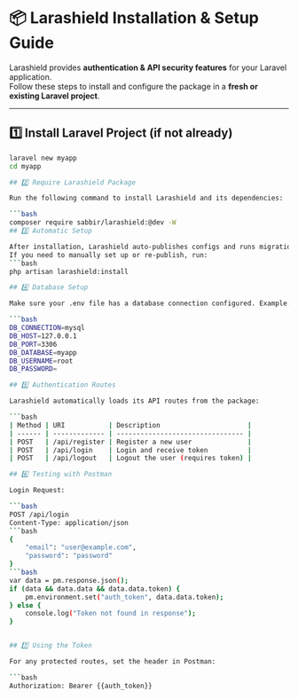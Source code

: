 # 📦 Larashield Installation & Setup Guide

Larashield provides **authentication & API security features** for your Laravel application.  
Follow these steps to install and configure the package in a **fresh or existing Laravel project**.

---

## 1️⃣ Install Laravel Project (if not already)

```bash
laravel new myapp
cd myapp

## 2️⃣ Require Larashield Package

Run the following command to install Larashield and its dependencies:

```bash
composer require sabbir/larashield:@dev -W
## 3️⃣ Automatic Setup

After installation, Larashield auto-publishes configs and runs migrations.
If you need to manually set up or re-publish, run:
```bash
php artisan larashield:install

## 4️⃣ Database Setup

Make sure your .env file has a database connection configured. Example:

```bash
DB_CONNECTION=mysql
DB_HOST=127.0.0.1
DB_PORT=3306
DB_DATABASE=myapp
DB_USERNAME=root
DB_PASSWORD=

## 5️⃣ Authentication Routes

Larashield automatically loads its API routes from the package:

```bash
| Method | URI           | Description                      |
| ------ | ------------- | -------------------------------- |
| POST   | /api/register | Register a new user              |
| POST   | /api/login    | Login and receive token          |
| POST   | /api/logout   | Logout the user (requires token) |

## 6️⃣ Testing with Postman

Login Request:

```bash
POST /api/login
Content-Type: application/json
```bash
{
    "email": "user@example.com",
    "password": "password"
}
```bash
var data = pm.response.json();
if (data && data.data && data.data.token) {
    pm.environment.set("auth_token", data.data.token);
} else {
    console.log("Token not found in response");
}


## 7️⃣ Using the Token

For any protected routes, set the header in Postman:

```bash
Authorization: Bearer {{auth_token}}






